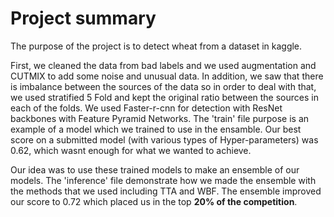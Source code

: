 # Project summary

The purpose of the project is to detect wheat from a dataset in kaggle.

First, we cleaned the data from bad labels and we used augmentation and CUTMIX to add some noise and unusual data.
In addition, we saw that there is imbalance between the sources of the data so in order to deal with that,
we used stratified 5 Fold and kept the original ratio between the sources in each of the folds.
We used Faster-r-cnn for detection with ResNet backbones with Feature Pyramid Networks.
The 'train' file purpose is an example of a model which we trained to use in the ensamble.
Our best score on a submitted model (with various types of Hyper-parameters) was 0.62,
which wasnt enough for what we wanted to achieve.

Our idea was to use these trained models to make an ensemble of our models.
The 'inference' file demonstrate how we made the ensemble with the methods that we used including TTA and WBF.
The ensemble improved our score to 0.72 which placed us in the top **20% of the competition**.

